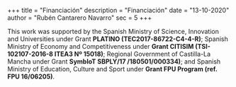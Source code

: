 +++
title = "Financiación"
description = "Financiación"
date = "13-10-2020"
author = "Rubén Cantarero Navarro"
sec = 5
+++

This work was supported by the Spanish Ministry of Science, Innovation and Universities under Grant **PLATINO (TEC2017-86722-C4-4-R)**; Spanish Ministry of Economy and Competitiveness under **Grant CITISIM (TSI-102107-2016-8  ITEA3  Nº 15018)**; Regional Government of Castilla-La Mancha under Grant **SymbIoT SBPLY/17 /180501/000334)**; and Spanish Ministry of Education, Culture and Sport under **Grant FPU Program (ref. FPU 16/06205)**.